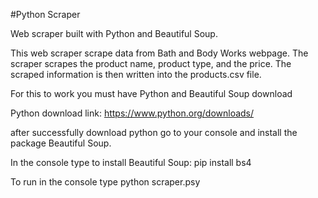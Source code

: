 #Python Scraper

Web scraper built with Python and Beautiful Soup.

This web scraper scrape data from Bath and Body Works webpage. The scraper scrapes the product name, product type, and the price. The scraped information is then written into the products.csv file. 

For this to work you must have Python and Beautiful Soup download 

Python download link: https://www.python.org/downloads/

after successfully download python go to your console and install the package Beautiful Soup. 

In the console type to install Beautiful Soup: pip install bs4

To run in the console type python scraper.psy

